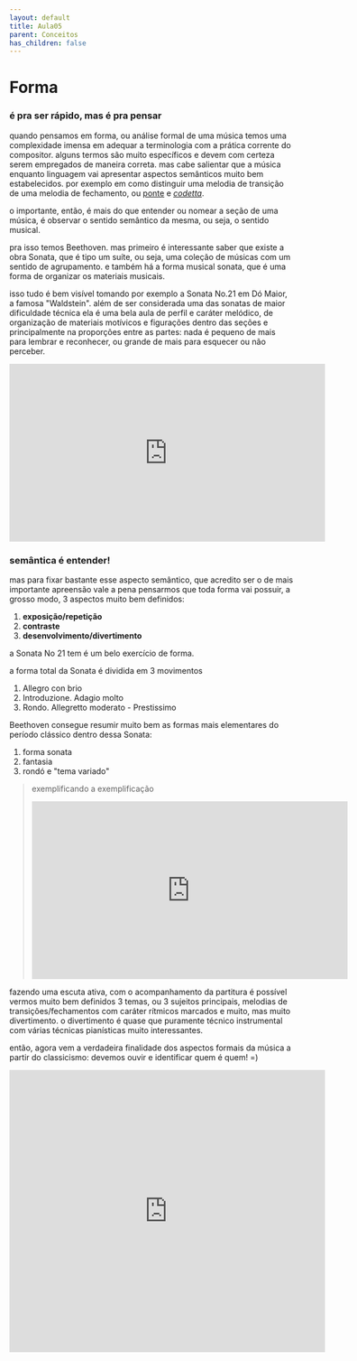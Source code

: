 ```yaml
---
layout: default
title: Aula05
parent: Conceitos
has_children: false
---
```


# Forma



### é pra ser rápido, mas é pra pensar

quando pensamos em forma, ou análise formal de uma música temos uma complexidade imensa em adequar a terminologia com a prática corrente do compositor. alguns termos são muito específicos e devem com certeza serem empregados de maneira correta. mas cabe salientar que a música enquanto linguagem vai apresentar aspectos semânticos muito bem estabelecidos. por exemplo em como distinguir uma melodia de transição de uma melodia de fechamento, ou [ponte](https://pt.wikipedia.org/wiki/Ponte_(m%C3%BAsica)) e [*codetta*](https://en.wikipedia.org/wiki/Coda_(music)#Codetta).

o importante, então, é mais do que entender ou nomear a seção de uma música, é observar o sentido semântico da mesma, ou seja, o sentido musical.

pra isso temos Beethoven. mas primeiro é interessante saber que existe a obra Sonata, que é tipo um suíte, ou seja, uma coleção de músicas com um sentido de agrupamento. e também há a forma musical sonata, que é uma forma de organizar os materiais musicais.

isso tudo é bem visível tomando por exemplo a Sonata No.21 em Dó Maior, a famosa "Waldstein". além de ser considerada uma das sonatas de maior dificuldade técnica ela é uma bela aula de perfil e caráter melódico, de organização de materiais motívicos e figurações dentro das seções e principalmente na proporções entre as partes: nada é pequeno de mais para lembrar e reconhecer, ou grande de mais para esquecer ou não perceber.

<iframe width="560" height="315" src="https://www.youtube.com/embed/J3l18HTo5rY" frameborder="0" allow="accelerometer; autoplay; clipboard-write; encrypted-media; gyroscope; picture-in-picture" allowfullscreen></iframe>



### semântica é entender!

mas para fixar bastante esse aspecto semântico, que acredito ser o de mais importante apreensão vale a pena pensarmos que toda forma vai possuir, a grosso modo, 3 aspectos muito bem definidos:

1. **exposição/repetição**
2. **contraste**
3. **desenvolvimento/divertimento**

a Sonata No 21 tem é um belo exercício de forma.

a forma total da Sonata é dividida em 3 movimentos

1. Allegro con brio
2. Introduzione. Adagio molto
3. Rondo. Allegretto moderato - Prestissimo

Beethoven consegue resumir muito bem as formas mais elementares do período clássico dentro dessa Sonata:

1. forma sonata
2. fantasia
3. rondó e "tema variado"

> exemplificando a exemplificação
>
> <iframe width="560" height="315" src="https://www.youtube.com/embed/8bkTR9i2oPU" frameborder="0" allow="accelerometer; autoplay; clipboard-write; encrypted-media; gyroscope; picture-in-picture" allowfullscreen></iframe>



fazendo uma escuta ativa, com o acompanhamento da partitura é possível vermos muito bem definidos 3 temas, ou 3 sujeitos principais, melodias de transições/fechamentos com caráter rítmicos marcados e muito, mas muito divertimento. o divertimento é quase que puramente técnico instrumental com várias técnicas pianísticas muito interessantes.

então, agora vem a verdadeira finalidade dos aspectos formais da música a partir do classicismo: devemos ouvir e identificar quem é quem! =)

<iframe width="560" height="500" src="https://www.youtube.com/embed/lbblMw6k1cU" frameborder="0" allow="accelerometer; autoplay; clipboard-write; encrypted-media; gyroscope; picture-in-picture" allowfullscreen></iframe>